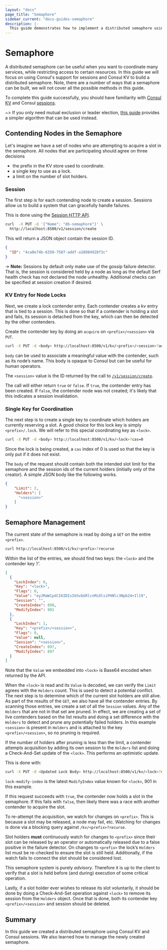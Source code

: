 ```yaml
---
layout: "docs"
page_title: "Semaphore"
sidebar_current: "docs-guides-semaphore"
description: |-
  This guide demonstrates how to implement a distributed semaphore using the Consul KV store.
---
```


# Semaphore

A distributed semaphore can be useful when you want to coordinate many services, while
restricting access to certain resources. In this guide we will focus on using Consul's support for
sessions and Consul KV to build a distributed
semaphore. Note, there are a number of ways that a semaphore can be built, we will not cover all the possible methods in this guide. 

To complete this guide successfully, you should have familiarity with 
[Consul KV](/docs/agent/kv.html) and Consul [sessions](/docs/internals/sessions.html). 

~>  If you only need mutual exclusion or leader election,
[this guide](/docs/guides/leader-election.html)
provides a simpler algorithm that can be used instead.


## Contending Nodes in the Semaphore

Let's imagine we have a set of nodes who are attempting to acquire a slot in the
semaphore. All nodes that are participating should agree on three decisions

- the prefix in the KV store used to coordinate.
- a single key to use as a lock.
- a limit on the number of slot holders.

### Session

The first step is for each contending node to create a session. Sessions allow us to build a system that
can gracefully handle failures. 

This is done using the
[Session HTTP API](/api/session.html#session_create).

```sh
curl  -X PUT -d '{"Name": "db-semaphore"}' \
  http://localhost:8500/v1/session/create
 ```

This will return a JSON object contain the session ID.

```json
{
  "ID": "4ca8e74b-6350-7587-addf-a18084928f3c"
}
```

->  **Note:** Sessions by default only make use of the gossip failure detector. That is, the session is considered held by a node as long as the default Serf health check has not declared the node unhealthy. Additional checks can be specified at session creation if desired.

### KV Entry for Node Locks

Next, we create a lock contender entry. Each contender creates a kv entry that is tied
to a session. This is done so that if a contender is holding a slot and fails, its session
is detached from the key, which can then be detected by the other contenders.

Create the contender key by doing an `acquire` on `<prefix>/<session>` via `PUT`.

```sh
curl -X PUT -d <body> http://localhost:8500/v1/kv/<prefix>/<session>?acquire=<session>
 ```

`body` can be used to associate a meaningful value with the contender, such as its node’s name. 
This body is opaque to Consul but can be useful for human operators.

The `<session>` value is the ID returned by the call to
[`/v1/session/create`](/api/session.html#session_create).

The call will either return `true` or `false`. If `true`, the contender entry has been
created. If `false`, the contender node was not created; it's likely that this indicates
a session invalidation.

### Single Key for Coordination

The next step is to create a single key to coordinate which holders are currently
reserving a slot. A good choice for this lock key is simply `<prefix>/.lock`. We will
refer to this special coordinating key as `<lock>`.

```sh
curl -X PUT -d <body> http://localhost:8500/v1/kv/<lock>?cas=0
```

Since the lock is being created, a `cas` index of 0 is used so that the key is only put if it does not exist.

The `body` of the request should contain both the intended slot limit for the semaphore and the session ids
of the current holders (initially only of the creator). A simple JSON body like the following works.

```json
{
    "Limit": 2,
    "Holders": [
      "<session>"
    ]
}
```

## Semaphore Management

The current state of the semaphore is read by doing a `GET` on the entire `<prefix>`.

```sh
curl http://localhost:8500/v1/kv/<prefix>?recurse
```

Within the list of the entries, we should find two keys: the `<lock>` and the
contender key ‘<prefix>/<session>’. 

```json
[
  {
    "LockIndex": 0,
    "Key": "<lock>",
    "Flags": 0,
    "Value": "eyJMaW1pdCI6IDIsIkhvbGRlcnMiOlsiPHNlc3Npb24+Il19",
    "Session": "",
    "CreateIndex": 898,
    "ModifyIndex": 901
  },
  {
    "LockIndex": 1,
    "Key": "<prefix>/<session>",
    "Flags": 0,
    "Value": null,
    "Session": "<session>",
    "CreateIndex": 897,
    "ModifyIndex": 897
  }
]
```
Note that the `Value` we embedded into `<lock>` is Base64 encoded when returned by the API.

When the `<lock>` is read and its `Value` is decoded, we can verify the `Limit` agrees with the `Holders` count. 
This is used to detect a potential conflict. The next step is to determine which of the current
slot holders are still alive. As part of the results of the `GET`, we also have all the contender
entries. By scanning those entries, we create a set of all the `Session` values. Any of the
`Holders` that are not in that set are pruned. In effect, we are creating a set of live contenders
based on the list results and doing a set difference with the `Holders` to detect and prune
any potentially failed holders. In this example `<session>` is present in `Holders` and 
is attached to the key `<prefix>/<session>`, so no pruning is required.

If the number of holders after pruning is less than the limit, a contender attempts acquisition
by adding its own session to the `Holders` list and doing a Check-And-Set update of the `<lock>`. 
This performs an optimistic update.

This is done with:

```sh
curl -X PUT -d <Updated Lock Body> http://localhost:8500/v1/kv/<lock>?cas=<lock-modify-index>
```
`lock-modify-index` is the latest `ModifyIndex` value known for `<lock>`, 901 in this example.

If this request succeeds with `true`, the contender now holds a slot in the semaphore. 
If this fails with `false`, then likely there was a race with another contender to acquire the slot.

To re-attempt the acquisition, we watch for changes on `<prefix>`. This is because a slot
may be released, a node may fail, etc. Watching for changes is done via a blocking query
against `/kv/<prefix>?recurse`. 

Slot holders **must** continuously watch for changes to `<prefix>` since their slot can be 
released by an operator or automatically released due to a false positive in the failure detector. 
On changes to `<prefix>` the lock’s `Holders` list must be re-checked to ensure the slot
is still held. Additionally, if the watch fails to connect the slot should be considered lost. 

This semaphore system is purely *advisory*. Therefore it is up to the client to verify
that a slot is held before (and during) execution of some critical operation.

Lastly, if a slot holder ever wishes to release its slot voluntarily, it should be done by doing a
Check-And-Set operation against `<lock>` to remove its session from the `Holders` object.
Once that is done, both its contender key `<prefix>/<session>` and session should be deleted.

## Summary

In this guide we created a distributed semaphore using Consul KV and Consul sessions. We also learned how to manage the newly created semaphore. 
